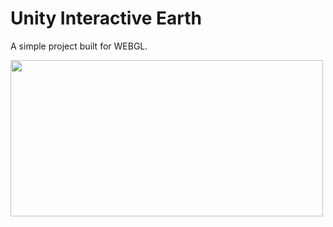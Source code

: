 # Unity Interactive Earth

A simple project built for WEBGL.  

<img src="https://github.com/JBillson/unity-interactive-earth/blob/42d43fffc96408762877db2aa85e92fb6df18733/readme/unity-interactive-earth.gif" width=500 height=250/>
